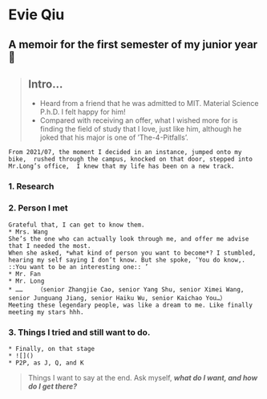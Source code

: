 # Evie Qiu

## A memoir for the first semester of my junior year🤣
> ## Intro…
>
> * Heard from a friend that he was admitted to MIT. Material Science P.h.D. I felt happy for him!
> * Compared with receiving an offer, what I wished more for is finding the field of study that I love, just like him, although he joked that his major is one of ’The-4-Pitfalls’.

	From 2021/07, the moment I decided in an instance, jumped onto my bike,  rushed through the campus, knocked on that door, stepped into Mr.Long’s office,  I knew that my life has been on a new track.

### 1. Research
### 2. Person I met
	Grateful that, I can get to know them.
	* Mrs. Wang
	She’s the one who can actually look through me, and offer me advise 	that I needed the most.
	When she asked, *what kind of person you want to become*? I stumbled,  hearing my self saying I don’t know. But she spoke, ‘You do know,. ::You want to be an interesting one:: ’
	* Mr. Fan
	* Mr. Long
	* ……	（senior Zhangjie Cao, senior Yang Shu, senior Ximei Wang, senior Junguang Jiang, senior Haiku Wu, senior Kaichao You…）
	Meeting these legendary people, was like a dream to me. Like finally meeting my stars hhh.  
### 3. Things I tried and still want to do.
	* Finally, on that stage
	* ![]()
	* P2P, as J, Q, and K

> Things I want to say at the end.
> Ask myself, ***what do I want, and how do I get there?***

